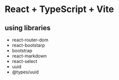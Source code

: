 # React + TypeScript + Vite

## using libraries
- react-router-dom
- react-bootstarp 
- bootstrap 
- react-markdown 
- react-select 
- uuid
- @types/uuid

